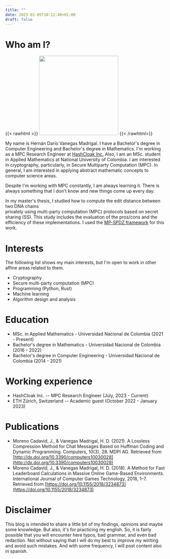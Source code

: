 ```yaml
---
title: ""
date: 2023-01-05T10:12:40+01:00
draft: false
---
```


# Who am I?

{{< rawhtml >}}
<img src="/_index/self.jpg" width="250" />
{{< /rawhtml>}}

My name is Hernán Darío Vanegas Madrigal. I have a Bachelor's degree
in Computer Engineering and Bachelor's degree in Mathematics. I'm working as
a MPC Research Engineer at [HashCloak Inc.](https://hashcloak.com/) Also, I am an MSc. student in Applied 
Mathematics at National University of Colombia. I am interested in cryptography, particularly, in Secure Multiparty Computation (MPC). In general, I am interested in applying 
abstract mathematic concepts to computer science areas.

Despite I'm working with MPC constantly, I am always learning it. There is always
something that I don't know and new things come up every day.

In my master's thesis, I studied how to compute the edit distance between two DNA chains  
privately using multi-party computation (MPC) protocols based on secret sharing 
(SS). This study includes the evaluation of the pros/cons and the efficiency of
these implementations. I used the [MP-SPDZ framework](https://github.com/data61/MP-SPDZ)
for this work.

# Interests

The following list shows my main interests, but I'm open to work in
other affine areas related to them.
- Cryptography
- Secure multi-party computation (MPC)
- Programming (Python, Rust)
- Machine learning
- Algorithm design and analysis

# Education

- MSc. in Applied Mathematics - Universidad Nacional de Colombia (2021 - Present)
- Bachelor's degree in Mathematics - Universidad Nacional de Colombia (2016 - 2022)
- Bachelor's degree in Computer Engineering - Universidad Nacional de Colombia (2014 - 2021)

# Working experience

- HashCloak Inc. -- MPC Research Engineer (July, 2023 - Current)
- ETH Zürich, Switzerland -- Academic guest (October 2022 - January 2023)

# Publications

- Moreno Cadavid, J., & Vanegas Madrigal, H. D. (2021). A Lossless Compression Method for Chat Messages Based on Huffman Coding and Dynamic Programming. Computers, 10(3), 28. MDPI AG. Retrieved from [http://dx.doi.org/10.3390/computers10030028](http://dx.doi.org/10.3390/computers10030028)
- Moreno Cadavid, J., & Vanegas Madrigal, H. D. (2018). A Method for Fast Leaderboard Calculations in Massive Online Game-Based Environments. International Journal of Computer Games Technology, 2018, 1–7. Retrieved from [https://doi.org/10.1155/2018/3234873](https://doi.org/10.1155/2018/3234873)

# Disclaimer

This blog is intended to share a little bit of my findings, opinions and maybe
some knowledge. But also, it's for practicing my english. So, it is fairly
possible that you will encounter here typos, bad grammar, and even bad
redaction. Not without saying that I will do my best to improve my wiriting and
avoid such mistakes. And with some frequency, I will post content also in spanish.
